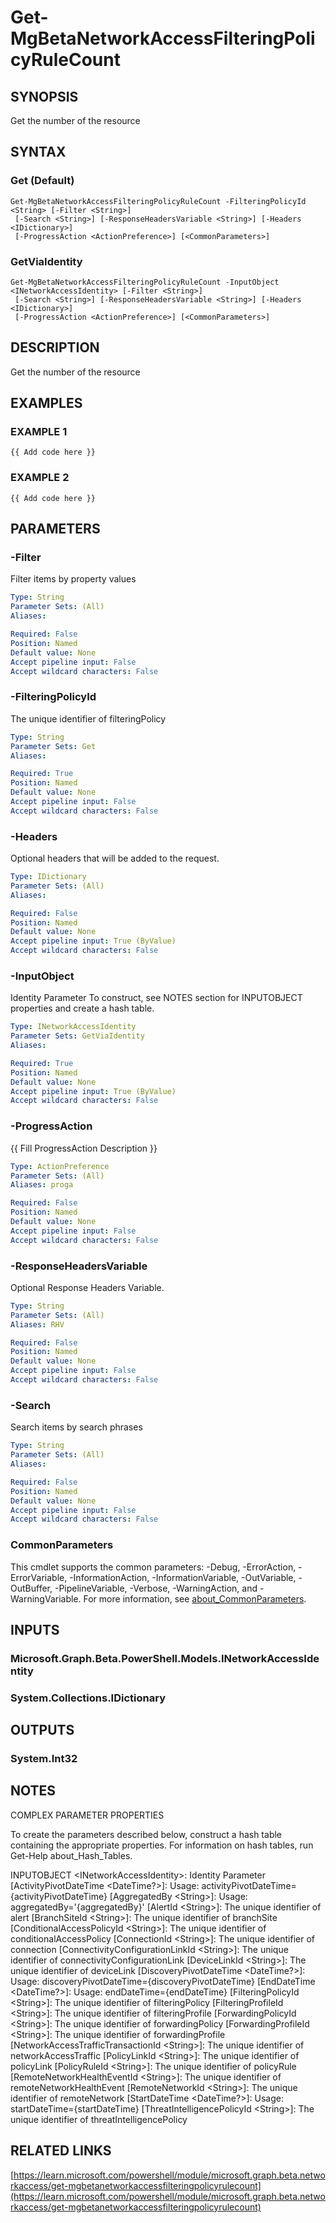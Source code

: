 ﻿---
external help file: Microsoft.Graph.Beta.NetworkAccess-help.xml
Module Name: Microsoft.Graph.Beta.NetworkAccess
online version: https://learn.microsoft.com/powershell/module/microsoft.graph.beta.networkaccess/get-mgbetanetworkaccessfilteringpolicyrulecount
schema: 2.0.0
---

# Get-MgBetaNetworkAccessFilteringPolicyRuleCount

## SYNOPSIS
Get the number of the resource

## SYNTAX

### Get (Default)
```
Get-MgBetaNetworkAccessFilteringPolicyRuleCount -FilteringPolicyId <String> [-Filter <String>]
 [-Search <String>] [-ResponseHeadersVariable <String>] [-Headers <IDictionary>]
 [-ProgressAction <ActionPreference>] [<CommonParameters>]
```

### GetViaIdentity
```
Get-MgBetaNetworkAccessFilteringPolicyRuleCount -InputObject <INetworkAccessIdentity> [-Filter <String>]
 [-Search <String>] [-ResponseHeadersVariable <String>] [-Headers <IDictionary>]
 [-ProgressAction <ActionPreference>] [<CommonParameters>]
```

## DESCRIPTION
Get the number of the resource

## EXAMPLES

### EXAMPLE 1
```
{{ Add code here }}
```

### EXAMPLE 2
```
{{ Add code here }}
```

## PARAMETERS

### -Filter
Filter items by property values

```yaml
Type: String
Parameter Sets: (All)
Aliases:

Required: False
Position: Named
Default value: None
Accept pipeline input: False
Accept wildcard characters: False
```

### -FilteringPolicyId
The unique identifier of filteringPolicy

```yaml
Type: String
Parameter Sets: Get
Aliases:

Required: True
Position: Named
Default value: None
Accept pipeline input: False
Accept wildcard characters: False
```

### -Headers
Optional headers that will be added to the request.

```yaml
Type: IDictionary
Parameter Sets: (All)
Aliases:

Required: False
Position: Named
Default value: None
Accept pipeline input: True (ByValue)
Accept wildcard characters: False
```

### -InputObject
Identity Parameter
To construct, see NOTES section for INPUTOBJECT properties and create a hash table.

```yaml
Type: INetworkAccessIdentity
Parameter Sets: GetViaIdentity
Aliases:

Required: True
Position: Named
Default value: None
Accept pipeline input: True (ByValue)
Accept wildcard characters: False
```

### -ProgressAction
{{ Fill ProgressAction Description }}

```yaml
Type: ActionPreference
Parameter Sets: (All)
Aliases: proga

Required: False
Position: Named
Default value: None
Accept pipeline input: False
Accept wildcard characters: False
```

### -ResponseHeadersVariable
Optional Response Headers Variable.

```yaml
Type: String
Parameter Sets: (All)
Aliases: RHV

Required: False
Position: Named
Default value: None
Accept pipeline input: False
Accept wildcard characters: False
```

### -Search
Search items by search phrases

```yaml
Type: String
Parameter Sets: (All)
Aliases:

Required: False
Position: Named
Default value: None
Accept pipeline input: False
Accept wildcard characters: False
```

### CommonParameters
This cmdlet supports the common parameters: -Debug, -ErrorAction, -ErrorVariable, -InformationAction, -InformationVariable, -OutVariable, -OutBuffer, -PipelineVariable, -Verbose, -WarningAction, and -WarningVariable. For more information, see [about_CommonParameters](http://go.microsoft.com/fwlink/?LinkID=113216).

## INPUTS

### Microsoft.Graph.Beta.PowerShell.Models.INetworkAccessIdentity
### System.Collections.IDictionary
## OUTPUTS

### System.Int32
## NOTES
COMPLEX PARAMETER PROPERTIES

To create the parameters described below, construct a hash table containing the appropriate properties.
For information on hash tables, run Get-Help about_Hash_Tables.

INPUTOBJECT \<INetworkAccessIdentity\>: Identity Parameter
  \[ActivityPivotDateTime \<DateTime?\>\]: Usage: activityPivotDateTime={activityPivotDateTime}
  \[AggregatedBy \<String\>\]: Usage: aggregatedBy='{aggregatedBy}'
  \[AlertId \<String\>\]: The unique identifier of alert
  \[BranchSiteId \<String\>\]: The unique identifier of branchSite
  \[ConditionalAccessPolicyId \<String\>\]: The unique identifier of conditionalAccessPolicy
  \[ConnectionId \<String\>\]: The unique identifier of connection
  \[ConnectivityConfigurationLinkId \<String\>\]: The unique identifier of connectivityConfigurationLink
  \[DeviceLinkId \<String\>\]: The unique identifier of deviceLink
  \[DiscoveryPivotDateTime \<DateTime?\>\]: Usage: discoveryPivotDateTime={discoveryPivotDateTime}
  \[EndDateTime \<DateTime?\>\]: Usage: endDateTime={endDateTime}
  \[FilteringPolicyId \<String\>\]: The unique identifier of filteringPolicy
  \[FilteringProfileId \<String\>\]: The unique identifier of filteringProfile
  \[ForwardingPolicyId \<String\>\]: The unique identifier of forwardingPolicy
  \[ForwardingProfileId \<String\>\]: The unique identifier of forwardingProfile
  \[NetworkAccessTrafficTransactionId \<String\>\]: The unique identifier of networkAccessTraffic
  \[PolicyLinkId \<String\>\]: The unique identifier of policyLink
  \[PolicyRuleId \<String\>\]: The unique identifier of policyRule
  \[RemoteNetworkHealthEventId \<String\>\]: The unique identifier of remoteNetworkHealthEvent
  \[RemoteNetworkId \<String\>\]: The unique identifier of remoteNetwork
  \[StartDateTime \<DateTime?\>\]: Usage: startDateTime={startDateTime}
  \[ThreatIntelligencePolicyId \<String\>\]: The unique identifier of threatIntelligencePolicy

## RELATED LINKS

[https://learn.microsoft.com/powershell/module/microsoft.graph.beta.networkaccess/get-mgbetanetworkaccessfilteringpolicyrulecount](https://learn.microsoft.com/powershell/module/microsoft.graph.beta.networkaccess/get-mgbetanetworkaccessfilteringpolicyrulecount)

